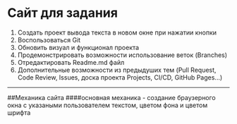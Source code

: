 # Сайт для задания
1. Создать проект вывода текста в новом окне при нажатии кнопки
2. Воспользоваться Git
3. Обновить визуал и функционал проекта
4. Продемонстрировать возможности использование веток (Branches)
5. Отредактировать Readme.md файл
6. Дополнительные возможности из предыдуших тем (Pull Request, Code Review,  Issues, доска проекта Projects, CI/CD, GitHub Pages...)

---

##Механика сайта
####основная механика - создание браузерного окна с указаными пользователем текстом, цветом фона и цветом шрифта